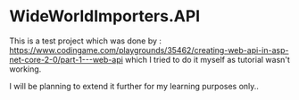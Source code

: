 # WideWorldImporters.API
This is a test project which was done by : https://www.codingame.com/playgrounds/35462/creating-web-api-in-asp-net-core-2-0/part-1---web-api which I tried to do it myself as tutorial wasn't working. 

I will be planning to extend it further for my learning purposes only..
